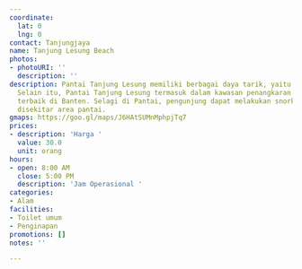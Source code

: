 ```yaml
---
coordinate:
  lat: 0
  lng: 0
contact: Tanjungjaya
name: Tanjung Lesung Beach
photos:
- photoURI: ''
  description: ''
description: Pantai Tanjung Lesung memiliki berbagai daya tarik, yaitu pasir putihnya.
  Selain itu, Pantai Tanjung Lesung termasuk dalam kawasan penangkaran terumbu karang
  terbaik di Banten. Selagi di Pantai, pengunjung dapat melakukan snorkeling dan diving
  disekitar area pantai.
gmaps: https://goo.gl/maps/J6HAtSUMnMphpjTq7
prices:
- description: 'Harga '
  value: 30.0
  unit: orang
hours:
- open: 8:00 AM
  close: 5:00 PM
  description: 'Jam Operasional '
categories:
- Alam
facilities:
- Toilet umum
- Penginapan
promotions: []
notes: ''

---
```

